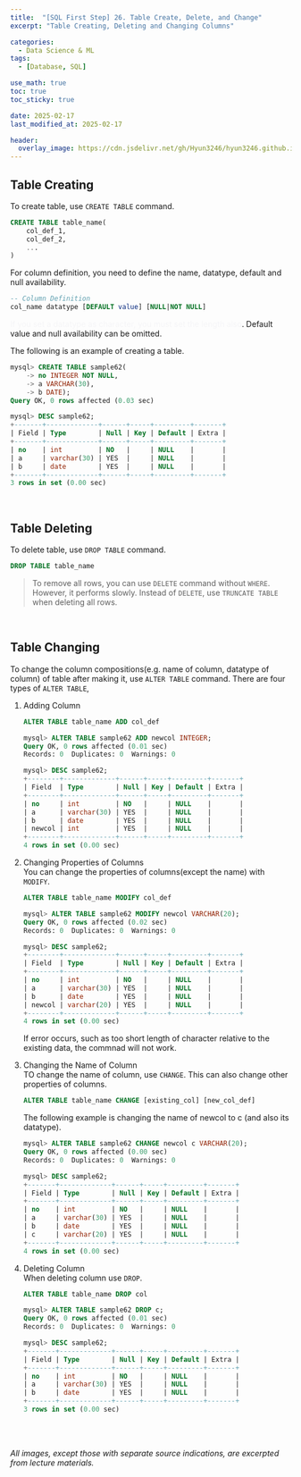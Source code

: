 ```yaml
---
title:  "[SQL First Step] 26. Table Create, Delete, and Change"
excerpt: "Table Creating, Deleting and Changing Columns"

categories:
  - Data Science & ML
tags:
  - [Database, SQL]

use_math: true
toc: true
toc_sticky: true

date: 2025-02-17
last_modified_at: 2025-02-17

header:
  overlay_image: https://cdn.jsdelivr.net/gh/Hyun3246/hyun3246.github.io@master/image/overlay image/SQL First Step.png
---
```

## Table Creating
To create table, use `CREATE TABLE` command.

```sql
CREATE TABLE table_name(
    col_def_1,
    col_def_2,
    ...
)
```

For column definition, you need to define the name, datatype, default and null availability.

```sql
-- Column Definition
col_name datatype [DEFAULT value] [NULL|NOT NULL]
```

<span style="color:#F5F5F7">If you set a datatype as character, you must set the length also</span>. Default value and null availability can be omitted.

The following is an example of creating a table.

```sql
mysql> CREATE TABLE sample62(
    -> no INTEGER NOT NULL,
    -> a VARCHAR(30),
    -> b DATE);
Query OK, 0 rows affected (0.03 sec)

mysql> DESC sample62;
+-------+-------------+------+-----+---------+-------+
| Field | Type        | Null | Key | Default | Extra |
+-------+-------------+------+-----+---------+-------+
| no    | int         | NO   |     | NULL    |       |
| a     | varchar(30) | YES  |     | NULL    |       |
| b     | date        | YES  |     | NULL    |       |
+-------+-------------+------+-----+---------+-------+
3 rows in set (0.00 sec)
```

<br/>

## Table Deleting
To delete table, use `DROP TABLE` command.

```sql
DROP TABLE table_name
```

> To remove all rows, you can use `DELETE` command without `WHERE`. However, it performs slowly. Instead of `DELETE`, use `TRUNCATE TABLE` when deleting all rows.

<br/>

## Table Changing
To change the column compositions(e.g. name of column, datatype of column) of table after making it, use `ALTER TABLE` command. There are four types of `ALTER TABLE`,

1. Adding Column <br/>
    ```sql
    ALTER TABLE table_name ADD col_def
    ```
    
    ```sql
    mysql> ALTER TABLE sample62 ADD newcol INTEGER;
    Query OK, 0 rows affected (0.01 sec)
    Records: 0  Duplicates: 0  Warnings: 0

    mysql> DESC sample62;
    +--------+-------------+------+-----+---------+-------+
    | Field  | Type        | Null | Key | Default | Extra |
    +--------+-------------+------+-----+---------+-------+
    | no     | int         | NO   |     | NULL    |       |
    | a      | varchar(30) | YES  |     | NULL    |       |
    | b      | date        | YES  |     | NULL    |       |
    | newcol | int         | YES  |     | NULL    |       |
    +--------+-------------+------+-----+---------+-------+
    4 rows in set (0.00 sec)
    ```

2. Changing Properties of Columns <br/>
    You can change the properties of columns(except the name) with `MODIFY`.

    ```sql
    ALTER TABLE table_name MODIFY col_def
    ```

    ```sql
    mysql> ALTER TABLE sample62 MODIFY newcol VARCHAR(20);
    Query OK, 0 rows affected (0.02 sec)
    Records: 0  Duplicates: 0  Warnings: 0

    mysql> DESC sample62;
    +--------+-------------+------+-----+---------+-------+
    | Field  | Type        | Null | Key | Default | Extra |
    +--------+-------------+------+-----+---------+-------+
    | no     | int         | NO   |     | NULL    |       |
    | a      | varchar(30) | YES  |     | NULL    |       |
    | b      | date        | YES  |     | NULL    |       |
    | newcol | varchar(20) | YES  |     | NULL    |       |
    +--------+-------------+------+-----+---------+-------+
    4 rows in set (0.00 sec)
    ```

    If error occurs, such as too short length of character relative to the existing data, the commnad will not work.

3. Changing the Name of Column <br/>
    TO change the name of column, use `CHANGE`. This can also change other properties of columns.
    
    ```sql
    ALTER TABLE table_name CHANGE [existing_col] [new_col_def]
    ```

    The following example is changing the name of newcol to c (and also its datatype).

    ```sql
    mysql> ALTER TABLE sample62 CHANGE newcol c VARCHAR(20);
    Query OK, 0 rows affected (0.00 sec)
    Records: 0  Duplicates: 0  Warnings: 0

    mysql> DESC sample62;
    +-------+-------------+------+-----+---------+-------+
    | Field | Type        | Null | Key | Default | Extra |
    +-------+-------------+------+-----+---------+-------+
    | no    | int         | NO   |     | NULL    |       |
    | a     | varchar(30) | YES  |     | NULL    |       |
    | b     | date        | YES  |     | NULL    |       |
    | c     | varchar(20) | YES  |     | NULL    |       |
    +-------+-------------+------+-----+---------+-------+
    4 rows in set (0.00 sec)
    ```

4. Deleting Column <br/>
     When deleting column use `DROP`.

     ```sql
     ALTER TABLE table_name DROP col
     ```

    ```sql
    mysql> ALTER TABLE sample62 DROP c;
    Query OK, 0 rows affected (0.01 sec)
    Records: 0  Duplicates: 0  Warnings: 0

    mysql> DESC sample62;
    +-------+-------------+------+-----+---------+-------+
    | Field | Type        | Null | Key | Default | Extra |
    +-------+-------------+------+-----+---------+-------+
    | no    | int         | NO   |     | NULL    |       |
    | a     | varchar(30) | YES  |     | NULL    |       |
    | b     | date        | YES  |     | NULL    |       |
    +-------+-------------+------+-----+---------+-------+
    3 rows in set (0.00 sec)
    ```


<br/>
<br/>

*All images, except those with separate source indications, are excerpted from lecture materials.*